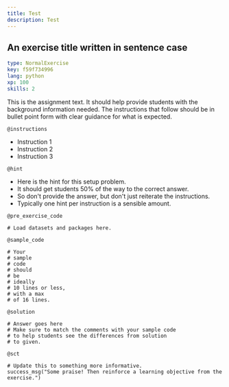 ```yaml
---
title: Test
description: Test
---
```


## An exercise title written in sentence case

```yaml
type: NormalExercise
key: f59f734996
lang: python
xp: 100
skills: 2
```

This is the assignment text. It should help provide students with the background information needed.
The instructions that follow should be in bullet point form with clear guidance for what is expected.

`@instructions`
- Instruction 1
- Instruction 2
- Instruction 3

`@hint`
- Here is the hint for this setup problem. 
- It should get students 50% of the way to the correct answer.
- So don't provide the answer, but don't just reiterate the instructions.
- Typically one hint per instruction is a sensible amount.

`@pre_exercise_code`
```{python}
# Load datasets and packages here.
```

`@sample_code`
```{python}
# Your
# sample
# code
# should
# be
# ideally
# 10 lines or less,
# with a max
# of 16 lines.
```

`@solution`
```{python}
# Answer goes here
# Make sure to match the comments with your sample code
# to help students see the differences from solution
# to given.
```

`@sct`
```{python}
# Update this to something more informative.
success_msg("Some praise! Then reinforce a learning objective from the exercise.")
```
